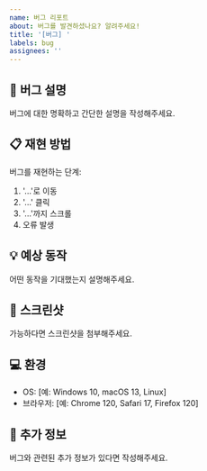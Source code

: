 ```yaml
---
name: 버그 리포트
about: 버그를 발견하셨나요? 알려주세요!
title: '[버그] '
labels: bug
assignees: ''
---
```


## 🐛 버그 설명
버그에 대한 명확하고 간단한 설명을 작성해주세요.

## 📋 재현 방법
버그를 재현하는 단계:
1. '...'로 이동
2. '...' 클릭
3. '...'까지 스크롤
4. 오류 발생

## 💡 예상 동작
어떤 동작을 기대했는지 설명해주세요.

## 📸 스크린샷
가능하다면 스크린샷을 첨부해주세요.

## 💻 환경
- OS: [예: Windows 10, macOS 13, Linux]
- 브라우저: [예: Chrome 120, Safari 17, Firefox 120]

## 📝 추가 정보
버그와 관련된 추가 정보가 있다면 작성해주세요.
